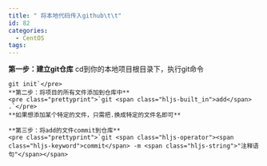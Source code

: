 ```yaml
---
title: " 将本地代码传入github\t\t"
id: 82
categories:
  - CentOS
tags:
---
```


**第一步：建立git仓库**
cd到你的本地项目根目录下，执行git命令

    git init`</pre>
    **第二步：将项目的所有文件添加到仓库中**
    <pre class="prettyprint">`git <span class="hljs-built_in">add</span> .`</pre>
    **如果想添加某个特定的文件，只需把.换成特定的文件名即可**

    **第三步：将add的文件commit到仓库**
    <pre class="prettyprint">`git <span class="hljs-operator"><span class="hljs-keyword">commit</span> -m <span class="hljs-string">"注释语句"</span></span>